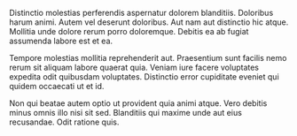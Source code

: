 Distinctio molestias perferendis aspernatur dolorem blanditiis. Doloribus harum animi. Autem vel deserunt doloribus. Aut nam aut distinctio hic atque. Mollitia unde dolore rerum porro doloremque. Debitis ea ab fugiat assumenda labore est et ea.
 Tempore molestias mollitia reprehenderit aut. Praesentium sunt facilis nemo rerum sit aliquam labore quaerat quia. Veniam iure facere voluptates expedita odit quibusdam voluptates. Distinctio error cupiditate eveniet qui quidem occaecati ut et id.
 Non qui beatae autem optio ut provident quia animi atque. Vero debitis minus omnis illo nisi sit sed. Blanditiis qui maxime unde aut eius recusandae. Odit ratione quis.
